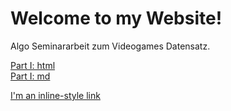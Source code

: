 
# Welcome to my Website!

Algo Seminararbeit zum Videogames Datensatz.

<html>
  <body>    
    <a href="page.html">Part I: html</a> <br> 
    <a href="DatavsDecision_ONot_GLMs.md">Part I: md</a> <br>    
  </body>
 </html>

[I'm an inline-style link]("DatavsDecision_ONot_GLMs_embedded.html")
